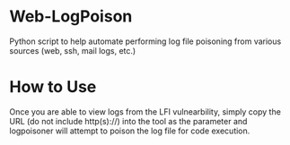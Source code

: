# Web-LogPoison
Python script to help automate performing log file poisoning from various sources (web, ssh, mail logs, etc.)

# How to Use
Once you are able to view logs from the LFI vulnearbility, simply copy the URL (do not include http(s)://) into the tool as the parameter and logpoisoner will attempt to poison the log file for code execution.
